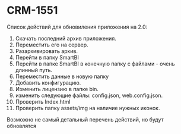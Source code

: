 # CRM-1551

Список действий для обновиления приложения на 2.0:
1. Скачать последний архив приложения.
2. Переместить его на  сервер.
3. Разархивировать архив.
4. Перейти в папку SmartBI
5. Перейти в папке SmartBI  в конечную папку с файлами - очень длинный путь.
6. Переместить данные в новую папку
7. Добавить конфигурацию.
8. Изменить лицензию в папке  bin.
9. изменить следующие файлы: config.json, web.config.json.
10. Проверить Index.html
11. Проверить папку assets/img на наличие нужных иконок.

Возможно не самый детальный перечень действий, но будут обновлятся
